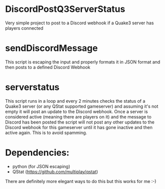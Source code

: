 # DiscordPostQ3ServerStatus
Very simple project to post to a Discord webhook if a Quake3 server has players connected

# sendDiscordMessage
This script is escaping the input and properly formats it in JSON format and then posts to a defined Discord Webhook

# serverstatus
This script runs in a loop and every 2 minutes checks the status of a Quake3 server (or any QStat supported gameserver) and assuming it's not empty it will post an update to the Discord webhook. 
Once a server is considered active (meaning there are players on it) and the message to Discord has been posted the script will not post any other updates to the Discord webhook for this gameserver until it has gone inactive and then active again. This is to avoid spamming.

# Dependencies:
- python (for JSON escaping)
- QStat (https://github.com/multiplay/qstat)

There are definitely more elegant ways to do this but this works for me :-)
